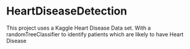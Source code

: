 # HeartDiseaseDetection
This project uses a Kaggle Heart Disease Data set. 
With a randomTreeClassifier to identify patients which are likely to have Heart Disease
